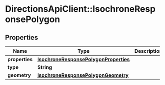 # DirectionsApiClient::IsochroneResponsePolygon

## Properties
Name | Type | Description | Notes
------------ | ------------- | ------------- | -------------
**properties** | [**IsochroneResponsePolygonProperties**](IsochroneResponsePolygonProperties.md) |  | [optional] 
**type** | **String** |  | [optional] 
**geometry** | [**IsochroneResponsePolygonGeometry**](IsochroneResponsePolygonGeometry.md) |  | [optional] 


